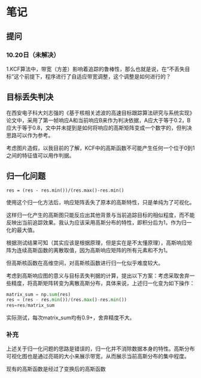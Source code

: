 # 笔记

## 提问
### 10.20日（未解决）
1.KCF算法中，带宽（方差）影响着追踪的鲁棒性，那么也就是说，在“不丢失目标”这个前提下，程序进行了自适应带宽调整，这个调整是如何进行的？



## 目标丢失判决
在西安电子科大刘志强的《基于核相关滤波的高速目标跟踪算法研究与系统实现》论文中，采用了第一帧响应A和当前响应B来作为判决依据，A应大于等于0.2，B应大于等于0.8，文中并未提到是如何将响应的高斯矩阵变成一个数字的，但判决思路可以作为参考。

考虑图片造假，以我目前的了解，KCF中的高斯函数不可能产生任何一个位于0到1之间的特征值可以用作判据。

## 归一化问题
`res = (res - res.min())/(res.max()-res.min()`

使用这个归一化方法后，响应矩阵丢失了原本的高斯特性，只是单纯为了可视化。

这样归一化产生的高斯图只能反应出其他背景与当前追踪目标的相似程度，而不能反映出当前追踪效果。我认为应该采用高斯分布的特性，即积分后为1，作为归一化的最大值。



根据测试结果可知（其实应该是根据原理，但是实在是不太懂原理），高斯响应矩阵为连续高斯函数的离散取值，因为高斯响应矩阵的所有元素和不为1。

但高斯核函数在高维空间，对高斯核函数进行归一化似乎难度较大。

考虑到高斯响应图的意义与目标丢失判据的计算，提出以下方案：考虑采取舍弃一些精度，将高斯矩阵转变为离散高斯分布，具体来说，上述归一化变为如下操作：

```python
matrix_sum = np.sum(res) 
res = (res - res.min())/(res.max()-res.min())
res=res/matrix_sum
```

实际测试，每次matrix_sum均有0.9+，舍弃精度不大。

### 补充
上述关于归一化问题的思路是错误的，归一化并不消除数据本身的特性。高斯分布可视化图也是通过亮斑的大小来展示带宽，从而展示当前高斯分布的集中程度。

现有的高斯函数是经过了变换后的高斯函数